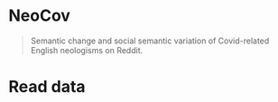 # NeoCov
> Semantic change and social semantic variation of Covid-related English neologisms on Reddit.


# Read data

